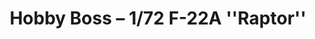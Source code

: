 ---
layout: product
title: "Hobby Boss – 1/72 F-22A ''Raptor''"
price: "1900" 
desc: "Maketa"
img_path: "/assets/img/HB80210.webp"
brand: "N/A"
available: false
special_offer: false
new: false
soon: false
cat: "010000"
subcat: "013500"
subsubcat: "0N/A"
sifra: "HB80210"
popular: false
spec: false
---